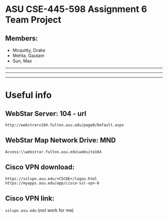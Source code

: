 # ASU CSE-445-598 Assignment 6 Team Project

## Members:
- Mcquitty, Drake
- Mehta, Gautam
- Sun, Max

---
---
---

# Useful info

## WebStar Server: 104 - url
`http://webstrarx104.fulton.asu.edu/page0/Default.aspx`

## WebStar Map Network Drive: MND 
`Access:\\webstrar.fulton.asu.edu\website104`

## Cisco VPN download:
`https://sslvpn.asu.edu/+CSCOE+/logon.html`
`https://myapps.asu.edu/app/cisco-ssl-vpn-0`

## Cisco VPN link:
`sslvpn.asu.edu` (not work for me)
